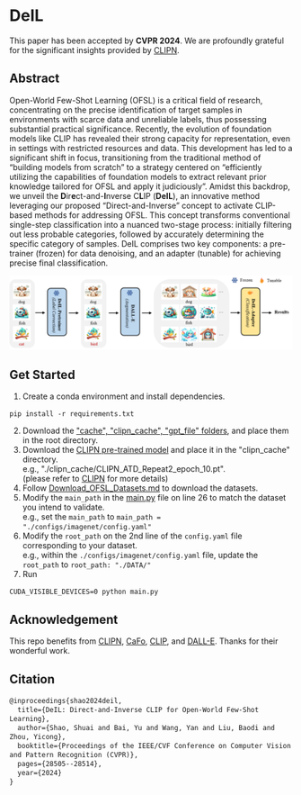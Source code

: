 # DeIL
This paper has been accepted by **CVPR 2024**. We are profoundly grateful for the significant insights provided by [CLIPN](https://github.com/xmed-lab/CLIPN).

## Abstract
Open-World Few-Shot Learning (OFSL) is a critical field of research, concentrating on the precise identification of target samples in environments with scarce data and unreliable labels, thus possessing substantial practical significance.
Recently, the evolution of foundation models like CLIP has revealed their strong capacity for representation, even in settings with restricted resources and data.
This development has led to a significant shift in focus, transitioning from the traditional method of “building models from scratch” to a strategy centered on “efficiently utilizing the capabilities of foundation models to extract relevant prior knowledge tailored for OFSL and apply it judiciously”.
Amidst this backdrop, we unveil the **D**ir**e**ct-and-**I**nverse C**L**IP (**DeIL**), an innovative method leveraging our proposed “Direct-and-Inverse” concept to activate CLIP-based methods for addressing OFSL.
This concept transforms conventional single-step classification into a nuanced two-stage process: initially filtering out less probable categories, followed by accurately determining the specific category of samples.
DeIL comprises two key components: a pre-trainer (frozen) for data denoising, and an adapter (tunable) for achieving precise final classification.

![图片1](https://github.com/The-Shuai/DeIL/blob/main/Figures/flowchart.png)

## Get Started
1. Create a conda environment and install dependencies.
```
pip install -r requirements.txt
```
2. Download the ["cache", "clipn_cache", "gpt_file" folders](https://drive.google.com/drive/u/0/folders/1mru7WbzqJ1XjDYGlbFQ_6kjLRU4aexvS), and place them in the root directory.
3. Download the [CLIPN pre-trained model](https://drive.google.com/drive/folders/1eNaaPaRWz0La8_qQliX30A4I7Y44yDMY) and place it in the "clipn_cache" directory.   
   e.g., "./clipn_cache/CLIPN_ATD_Repeat2_epoch_10.pt".  
   (please refer to [CLIPN](https://github.com/xmed-lab/CLIPN) for more details)
4. Follow [Download_OFSL_Datasets.md](https://github.com/The-Shuai/CO3/blob/main/Download_OFSL_Datasets.md) to download the datasets.
5. Modify the ```main_path``` in the [main.py](https://github.com/The-Shuai/DeIL/blob/main/main.py) file on line 26 to match the dataset you intend to validate.      
   e.g., set the ```main_path``` to ```main_path = "./configs/imagenet/config.yaml"```
6. Modify the ```root_path``` on the 2nd line of the ```config.yaml``` file corresponding to your dataset.    
   e.g., within the ```./configs/imagenet/config.yaml``` file, update the ```root_path``` to ```root_path: "./DATA/"```
7. Run
```
CUDA_VISIBLE_DEVICES=0 python main.py
```
## Acknowledgement
This repo benefits from [CLIPN](https://github.com/xmed-lab/CLIPN), [CaFo](https://github.com/OpenGVLab/CaFo?tab=readme-ov-file), [CLIP](https://github.com/openai/CLIP), and [DALL-E](https://github.com/borisdayma/dalle-mini). Thanks for their wonderful work.   
## Citation
```
@inproceedings{shao2024deil,
  title={DeIL: Direct-and-Inverse CLIP for Open-World Few-Shot Learning},
  author={Shao, Shuai and Bai, Yu and Wang, Yan and Liu, Baodi and Zhou, Yicong},
  booktitle={Proceedings of the IEEE/CVF Conference on Computer Vision and Pattern Recognition (CVPR)},
  pages={28505--28514},
  year={2024}
}

```
